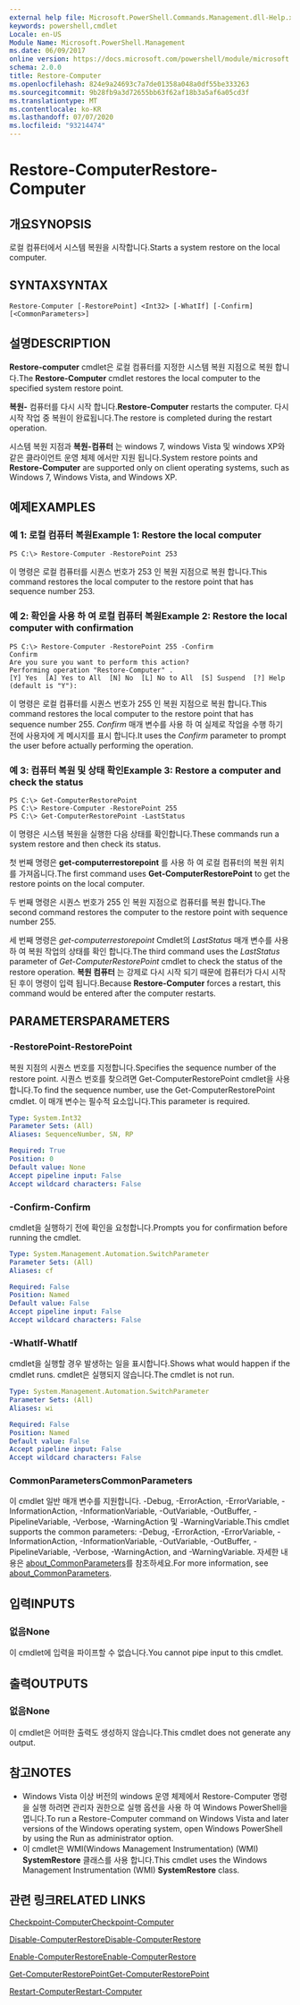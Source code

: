 ```yaml
---
external help file: Microsoft.PowerShell.Commands.Management.dll-Help.xml
keywords: powershell,cmdlet
Locale: en-US
Module Name: Microsoft.PowerShell.Management
ms.date: 06/09/2017
online version: https://docs.microsoft.com/powershell/module/microsoft.powershell.management/restore-computer?view=powershell-5.1&WT.mc_id=ps-gethelp
schema: 2.0.0
title: Restore-Computer
ms.openlocfilehash: 824e9a24693c7a7de01358a048a0df55be333263
ms.sourcegitcommit: 9b28fb9a3d72655bb63f62af18b3a5af6a05cd3f
ms.translationtype: MT
ms.contentlocale: ko-KR
ms.lasthandoff: 07/07/2020
ms.locfileid: "93214474"
---
```

# <span data-ttu-id="18d98-103">Restore-Computer</span><span class="sxs-lookup"><span data-stu-id="18d98-103">Restore-Computer</span></span>

## <span data-ttu-id="18d98-104">개요</span><span class="sxs-lookup"><span data-stu-id="18d98-104">SYNOPSIS</span></span>
<span data-ttu-id="18d98-105">로컬 컴퓨터에서 시스템 복원을 시작합니다.</span><span class="sxs-lookup"><span data-stu-id="18d98-105">Starts a system restore on the local computer.</span></span>

## <span data-ttu-id="18d98-106">SYNTAX</span><span class="sxs-lookup"><span data-stu-id="18d98-106">SYNTAX</span></span>

```
Restore-Computer [-RestorePoint] <Int32> [-WhatIf] [-Confirm] [<CommonParameters>]
```

## <span data-ttu-id="18d98-107">설명</span><span class="sxs-lookup"><span data-stu-id="18d98-107">DESCRIPTION</span></span>
<span data-ttu-id="18d98-108">**Restore-computer** cmdlet은 로컬 컴퓨터를 지정한 시스템 복원 지점으로 복원 합니다.</span><span class="sxs-lookup"><span data-stu-id="18d98-108">The **Restore-Computer** cmdlet restores the local computer to the specified system restore point.</span></span>

<span data-ttu-id="18d98-109">**복원-** 컴퓨터를 다시 시작 합니다.</span><span class="sxs-lookup"><span data-stu-id="18d98-109">**Restore-Computer** restarts the computer.</span></span>
<span data-ttu-id="18d98-110">다시 시작 작업 중 복원이 완료됩니다.</span><span class="sxs-lookup"><span data-stu-id="18d98-110">The restore is completed during the restart operation.</span></span>

<span data-ttu-id="18d98-111">시스템 복원 지점과 **복원-컴퓨터** 는 windows 7, windows Vista 및 windows XP와 같은 클라이언트 운영 체제 에서만 지원 됩니다.</span><span class="sxs-lookup"><span data-stu-id="18d98-111">System restore points and **Restore-Computer** are supported only on client operating systems, such as Windows 7, Windows Vista, and Windows XP.</span></span>

## <span data-ttu-id="18d98-112">예제</span><span class="sxs-lookup"><span data-stu-id="18d98-112">EXAMPLES</span></span>

### <span data-ttu-id="18d98-113">예 1: 로컬 컴퓨터 복원</span><span class="sxs-lookup"><span data-stu-id="18d98-113">Example 1: Restore the local computer</span></span>

```
PS C:\> Restore-Computer -RestorePoint 253
```

<span data-ttu-id="18d98-114">이 명령은 로컬 컴퓨터를 시퀀스 번호가 253 인 복원 지점으로 복원 합니다.</span><span class="sxs-lookup"><span data-stu-id="18d98-114">This command restores the local computer to the restore point that has sequence number 253.</span></span>

### <span data-ttu-id="18d98-115">예 2: 확인을 사용 하 여 로컬 컴퓨터 복원</span><span class="sxs-lookup"><span data-stu-id="18d98-115">Example 2: Restore the local computer with confirmation</span></span>

```
PS C:\> Restore-Computer -RestorePoint 255 -Confirm
Confirm
Are you sure you want to perform this action?
Performing operation "Restore-Computer" .
[Y] Yes  [A] Yes to All  [N] No  [L] No to All  [S] Suspend  [?] Help (default is "Y"):
```

<span data-ttu-id="18d98-116">이 명령은 로컬 컴퓨터를 시퀀스 번호가 255 인 복원 지점으로 복원 합니다.</span><span class="sxs-lookup"><span data-stu-id="18d98-116">This command restores the local computer to the restore point that has sequence number 255.</span></span>
<span data-ttu-id="18d98-117">*Confirm* 매개 변수를 사용 하 여 실제로 작업을 수행 하기 전에 사용자에 게 메시지를 표시 합니다.</span><span class="sxs-lookup"><span data-stu-id="18d98-117">It uses the *Confirm* parameter to prompt the user before actually performing the operation.</span></span>

### <span data-ttu-id="18d98-118">예 3: 컴퓨터 복원 및 상태 확인</span><span class="sxs-lookup"><span data-stu-id="18d98-118">Example 3: Restore a computer and check the status</span></span>

```
PS C:\> Get-ComputerRestorePoint
PS C:\> Restore-Computer -RestorePoint 255
PS C:\> Get-ComputerRestorePoint -LastStatus
```

<span data-ttu-id="18d98-119">이 명령은 시스템 복원을 실행한 다음 상태를 확인합니다.</span><span class="sxs-lookup"><span data-stu-id="18d98-119">These commands run a system restore and then check its status.</span></span>

<span data-ttu-id="18d98-120">첫 번째 명령은 **get-computerrestorepoint** 를 사용 하 여 로컬 컴퓨터의 복원 위치를 가져옵니다.</span><span class="sxs-lookup"><span data-stu-id="18d98-120">The first command uses **Get-ComputerRestorePoint** to get the restore points on the local computer.</span></span>

<span data-ttu-id="18d98-121">두 번째 명령은 시퀀스 번호가 255 인 복원 지점으로 컴퓨터를 복원 합니다.</span><span class="sxs-lookup"><span data-stu-id="18d98-121">The second command restores the computer to the restore point with sequence number 255.</span></span>

<span data-ttu-id="18d98-122">세 번째 명령은 *get-computerrestorepoint* Cmdlet의 *LastStatus* 매개 변수를 사용 하 여 복원 작업의 상태를 확인 합니다.</span><span class="sxs-lookup"><span data-stu-id="18d98-122">The third command uses the *LastStatus* parameter of *Get-ComputerRestorePoint* cmdlet to check the status of the restore operation.</span></span>
<span data-ttu-id="18d98-123">**복원 컴퓨터** 는 강제로 다시 시작 되기 때문에 컴퓨터가 다시 시작 된 후이 명령이 입력 됩니다.</span><span class="sxs-lookup"><span data-stu-id="18d98-123">Because **Restore-Computer** forces a restart, this command would be entered after the computer restarts.</span></span>

## <span data-ttu-id="18d98-124">PARAMETERS</span><span class="sxs-lookup"><span data-stu-id="18d98-124">PARAMETERS</span></span>

### <span data-ttu-id="18d98-125">-RestorePoint</span><span class="sxs-lookup"><span data-stu-id="18d98-125">-RestorePoint</span></span>
<span data-ttu-id="18d98-126">복원 지점의 시퀀스 번호를 지정합니다.</span><span class="sxs-lookup"><span data-stu-id="18d98-126">Specifies the sequence number of the restore point.</span></span>
<span data-ttu-id="18d98-127">시퀀스 번호를 찾으려면 Get-ComputerRestorePoint cmdlet을 사용 합니다.</span><span class="sxs-lookup"><span data-stu-id="18d98-127">To find the sequence number, use the Get-ComputerRestorePoint cmdlet.</span></span>
<span data-ttu-id="18d98-128">이 매개 변수는 필수적 요소입니다.</span><span class="sxs-lookup"><span data-stu-id="18d98-128">This parameter is required.</span></span>

```yaml
Type: System.Int32
Parameter Sets: (All)
Aliases: SequenceNumber, SN, RP

Required: True
Position: 0
Default value: None
Accept pipeline input: False
Accept wildcard characters: False
```

### <span data-ttu-id="18d98-129">-Confirm</span><span class="sxs-lookup"><span data-stu-id="18d98-129">-Confirm</span></span>
<span data-ttu-id="18d98-130">cmdlet을 실행하기 전에 확인을 요청합니다.</span><span class="sxs-lookup"><span data-stu-id="18d98-130">Prompts you for confirmation before running the cmdlet.</span></span>

```yaml
Type: System.Management.Automation.SwitchParameter
Parameter Sets: (All)
Aliases: cf

Required: False
Position: Named
Default value: False
Accept pipeline input: False
Accept wildcard characters: False
```

### <span data-ttu-id="18d98-131">-WhatIf</span><span class="sxs-lookup"><span data-stu-id="18d98-131">-WhatIf</span></span>
<span data-ttu-id="18d98-132">cmdlet을 실행할 경우 발생하는 일을 표시합니다.</span><span class="sxs-lookup"><span data-stu-id="18d98-132">Shows what would happen if the cmdlet runs.</span></span>
<span data-ttu-id="18d98-133">cmdlet은 실행되지 않습니다.</span><span class="sxs-lookup"><span data-stu-id="18d98-133">The cmdlet is not run.</span></span>

```yaml
Type: System.Management.Automation.SwitchParameter
Parameter Sets: (All)
Aliases: wi

Required: False
Position: Named
Default value: False
Accept pipeline input: False
Accept wildcard characters: False
```

### <span data-ttu-id="18d98-134">CommonParameters</span><span class="sxs-lookup"><span data-stu-id="18d98-134">CommonParameters</span></span>
<span data-ttu-id="18d98-135">이 cmdlet 일반 매개 변수를 지원합니다. -Debug, -ErrorAction, -ErrorVariable, -InformationAction, -InformationVariable, -OutVariable, -OutBuffer, -PipelineVariable, -Verbose, -WarningAction 및 -WarningVariable.</span><span class="sxs-lookup"><span data-stu-id="18d98-135">This cmdlet supports the common parameters: -Debug, -ErrorAction, -ErrorVariable, -InformationAction, -InformationVariable, -OutVariable, -OutBuffer, -PipelineVariable, -Verbose, -WarningAction, and -WarningVariable.</span></span> <span data-ttu-id="18d98-136">자세한 내용은 [about_CommonParameters](https://go.microsoft.com/fwlink/?LinkID=113216)를 참조하세요.</span><span class="sxs-lookup"><span data-stu-id="18d98-136">For more information, see [about_CommonParameters](https://go.microsoft.com/fwlink/?LinkID=113216).</span></span>

## <span data-ttu-id="18d98-137">입력</span><span class="sxs-lookup"><span data-stu-id="18d98-137">INPUTS</span></span>

### <span data-ttu-id="18d98-138">없음</span><span class="sxs-lookup"><span data-stu-id="18d98-138">None</span></span>
<span data-ttu-id="18d98-139">이 cmdlet에 입력을 파이프할 수 없습니다.</span><span class="sxs-lookup"><span data-stu-id="18d98-139">You cannot pipe input to this cmdlet.</span></span>

## <span data-ttu-id="18d98-140">출력</span><span class="sxs-lookup"><span data-stu-id="18d98-140">OUTPUTS</span></span>

### <span data-ttu-id="18d98-141">없음</span><span class="sxs-lookup"><span data-stu-id="18d98-141">None</span></span>
<span data-ttu-id="18d98-142">이 cmdlet은 어떠한 출력도 생성하지 않습니다.</span><span class="sxs-lookup"><span data-stu-id="18d98-142">This cmdlet does not generate any output.</span></span>

## <span data-ttu-id="18d98-143">참고</span><span class="sxs-lookup"><span data-stu-id="18d98-143">NOTES</span></span>

* <span data-ttu-id="18d98-144">Windows Vista 이상 버전의 windows 운영 체제에서 Restore-Computer 명령을 실행 하려면 관리자 권한으로 실행 옵션을 사용 하 여 Windows PowerShell을 엽니다.</span><span class="sxs-lookup"><span data-stu-id="18d98-144">To run a Restore-Computer command on Windows Vista and later versions of the Windows operating system, open Windows PowerShell by using the Run as administrator option.</span></span>
* <span data-ttu-id="18d98-145">이 cmdlet은 WMI(Windows Management Instrumentation) (WMI) **SystemRestore** 클래스를 사용 합니다.</span><span class="sxs-lookup"><span data-stu-id="18d98-145">This cmdlet uses the Windows Management Instrumentation (WMI) **SystemRestore** class.</span></span>

## <span data-ttu-id="18d98-146">관련 링크</span><span class="sxs-lookup"><span data-stu-id="18d98-146">RELATED LINKS</span></span>

[<span data-ttu-id="18d98-147">Checkpoint-Computer</span><span class="sxs-lookup"><span data-stu-id="18d98-147">Checkpoint-Computer</span></span>](Checkpoint-Computer.md)

[<span data-ttu-id="18d98-148">Disable-ComputerRestore</span><span class="sxs-lookup"><span data-stu-id="18d98-148">Disable-ComputerRestore</span></span>](Disable-ComputerRestore.md)

[<span data-ttu-id="18d98-149">Enable-ComputerRestore</span><span class="sxs-lookup"><span data-stu-id="18d98-149">Enable-ComputerRestore</span></span>](Enable-ComputerRestore.md)

[<span data-ttu-id="18d98-150">Get-ComputerRestorePoint</span><span class="sxs-lookup"><span data-stu-id="18d98-150">Get-ComputerRestorePoint</span></span>](Get-ComputerRestorePoint.md)

[<span data-ttu-id="18d98-151">Restart-Computer</span><span class="sxs-lookup"><span data-stu-id="18d98-151">Restart-Computer</span></span>](Restart-Computer.md)
